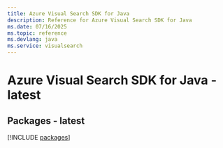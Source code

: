 ```yaml
---
title: Azure Visual Search SDK for Java
description: Reference for Azure Visual Search SDK for Java
ms.date: 07/16/2025
ms.topic: reference
ms.devlang: java
ms.service: visualsearch
---
```

# Azure Visual Search SDK for Java - latest
## Packages - latest
[!INCLUDE [packages](visual-search-index.md)]